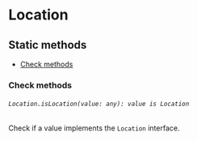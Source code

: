 # Location

## Static methods

- [Check methods](#check-methods)

### Check methods

###### `Location.isLocation(value: any): value is Location`

Check if a value implements the `Location` interface.
